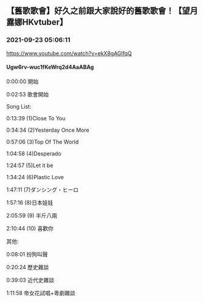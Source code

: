## 【舊歌歌會】好久之前跟大家說好的舊歌歌會！【望月露娜HKvtuber】
### 2021-09-23 05:06:11
https://www.youtube.com/watch?v=ekX8gAGIfqQ
#### Ugw6rv-wuc1fKeWrq2d4AaABAg
0:00:00 開始

0:02:53 歌會開始

Song List:

0:13:39 (1)Close To You

0:34:34 (2)Yesterday Once More

0:57:06 (3)Top Of The World

1:04:58 (4)Desperado

1:24:57 (5)Let it be

1:34:24 (6)Plastic Love

1:47:11 (7)ダンシング・ヒーロ

1:57:16 (8)日本娃娃

2:05:59 (9) 半斤八兩

2:10:44 (10) 喜歡你

其他:

0:08:01 扮狗叫聲

0:20:24 歷史雜談

0:39:03 近代史雜談

1:11:58 帝女花試唱+粵劇雜談

